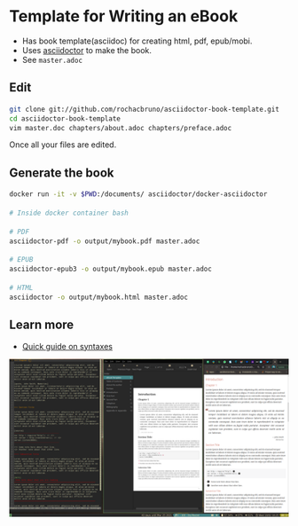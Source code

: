 # Template for Writing an eBook

- Has book template(asciidoc) for creating html, pdf, epub/mobi.
- Uses [asciidoctor](http://asciidoctor.org) to make the book.
- See `master.adoc`


## Edit


```bash
git clone git://github.com/rochacbruno/asciidoctor-book-template.git
cd asciidoctor-book-template
vim master.doc chapters/about.adoc chapters/preface.adoc
```

Once all your files are edited.


## Generate the book

```bash
docker run -it -v $PWD:/documents/ asciidoctor/docker-asciidoctor

# Inside docker container bash

# PDF
asciidoctor-pdf -o output/mybook.pdf master.adoc

# EPUB
asciidoctor-epub3 -o output/mybook.epub master.adoc

# HTML
asciidoctor -o output/mybook.html master.adoc
```

## Learn more

- [Quick guide on syntaxes](http://asciidoctor.org/docs/asciidoc-syntax-quick-reference/)


![Sample](./sample.png)
